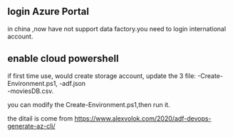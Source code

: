 ## login Azure Portal

in china ,now have not support data factory.you need to login international account.

## enable cloud powershell

if first time use, would create storage account, update the 3 file: 
  -Create-Environment.ps1,
  -adf.json 	
  -moviesDB.csv. 

you can modify the Create-Environment.ps1,then run it.

the ditail is come from https://www.alexvolok.com/2020/adf-devops-generate-az-cli/
  
  
  
